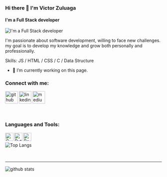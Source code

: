 ### Hi there 👋 I'm Victor Zuluaga

#### I'm a Full Stack developer
![I'm a Full Stack developer](https://pbs.twimg.com/profile_banners/4905852267/1611614405/600x200)

I'm passionate about software development, willing to face new challenges. my goal is to develop my knowledge and grow both personally and professionally.

Skills: JS / HTML / CSS / C / Data Structure

- 🔭 I’m currently working on this page. 



### Connect with me:

[<img src='https://cdn.jsdelivr.net/npm/simple-icons@3.0.1/icons/github.svg' alt='github' height='40'>](https://github.com/VictorZ94)  [<img src='https://cdn.jsdelivr.net/npm/simple-icons@3.0.1/icons/linkedin.svg' alt='linkedin' height='40'>](https://www.linkedin.com/in/VictorZuluaga/)  [<img src='https://cdn.jsdelivr.net/npm/simple-icons@3.0.1/icons/medium.svg' alt='medium' height='40'>](https://1484.medium.com/)  

<br />

### Languages and Tools:

[<img align="left" alt="C" width="26px" src="https://cdn.iconscout.com/icon/free/png-512/c-programming-569564.png"/>][C]
[<img align="left" alt="Python" width="26px" src="https://upload.wikimedia.org/wikipedia/commons/thumb/c/c3/Python-logo-notext.svg/165px-Python-logo-notext.svg.png"/>][python]
[<img align="left" alt="Bash" width="26px" src="https://bashlogo.com/img/symbol/png/full_colored_dark.png"/>][Bash]
<br />

![Top Langs](https://github-readme-stats.vercel.app/api/top-langs/?username=VictorZ94&layout=compact&theme=vue&langs_count=10")

<br />

---
![github stats](https://github-readme-stats.vercel.app/api?username=VictorZ94&count_private=true&show_icons=true&theme=highcontrast)

[twitter]: https://twitter.com/VictorZulRam94
[linkedin]: https://linkedin.com/in/victorzuluagara
[medium]: https://medium.com/@1484
[python]: https://www.python.org
[C]: https://en.cppreference.com/w/c
[Bash]: https://www.gnu.org/software/bash/
